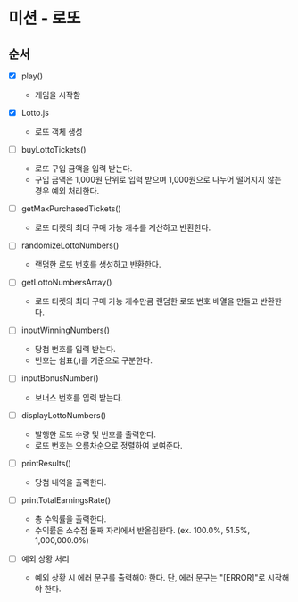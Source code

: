 # 미션 - 로또

## 순서

-[X] play()
    - 게임을 시작함
-[X] Lotto.js
    - 로또 객체 생성
-[ ] buyLottoTickets()
    - 로또 구입 금액을 입력 받는다.
    - 구입 금액은 1,000원 단위로 입력 받으며 1,000원으로 나누어 떨어지지 않는 경우 예외 처리한다.
-[ ] getMaxPurchasedTickets()
    - 로또 티켓의 최대 구매 가능 개수를 계산하고 반환한다.
-[ ] randomizeLottoNumbers()
    - 랜덤한 로또 번호를 생성하고 반환한다.
-[ ] getLottoNumbersArray()
    - 로또 티켓의 최대 구매 가능 개수만큼 랜덤한 로또 번호 배열을 만들고 반환한다.
-[ ] inputWinningNumbers()
    - 당첨 번호를 입력 받는다.
    - 번호는 쉼표(,)를 기준으로 구분한다.
-[ ] inputBonusNumber()
    - 보너스 번호를 입력 받는다.

-[ ] displayLottoNumbers()
    - 발행한 로또 수량 및 번호를 출력한다.
    - 로또 번호는 오름차순으로 정렬하여 보여준다.
-[ ] printResults()
    - 당첨 내역을 출력한다.
-[ ] printTotalEarningsRate()
    - 총 수익률을 출력한다.
    - 수익률은 소수점 둘째 자리에서 반올림한다. (ex. 100.0%, 51.5%, 1,000,000.0%)
-[ ] 예외 상황 처리
    - 예외 상황 시 에러 문구를 출력해야 한다. 단, 에러 문구는 "[ERROR]"로 시작해야 한다.
